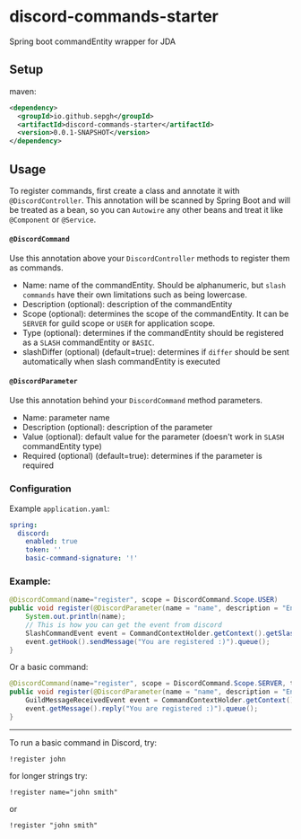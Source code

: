 # discord-commands-starter
Spring boot commandEntity wrapper for JDA

## Setup

maven:

```xml
<dependency>
  <groupId>io.github.sepgh</groupId>
  <artifactId>discord-commands-starter</artifactId>
  <version>0.0.1-SNAPSHOT</version>
</dependency>
```

## Usage

To register commands, first create a class and annotate it with `@DiscordController`. This annotation will be scanned by Spring Boot and will be treated as a bean, so you can `Autowire` any other beans and treat it like `@Component` or `@Service`.


#### `@DiscordCommand`

Use this annotation above your `DiscordController` methods to register them as commands.

- Name: name of the commandEntity. Should be alphanumeric, but `slash commands` have their own limitations such as being lowercase.
- Description (optional): description of the commandEntity
- Scope (optional): determines the scope of the commandEntity. It can be `SERVER` for guild scope or `USER` for application scope.
- Type (optional): determines if the commandEntity should be registered as a `SLASH` commandEntity or `BASIC`.
- slashDiffer (optional) (default=true): determines if `differ` should be sent automatically when slash commandEntity is executed

#### `@DiscordParameter`

Use this annotation behind your `DiscordCommand` method parameters.

- Name: parameter name
- Description (optional): description of the parameter
- Value (optional): default value for the parameter (doesn't work in `SLASH` commandEntity type)
- Required (optional) (default=true): determines if the parameter is required

### Configuration

Example `application.yaml`:

```yml
spring:
  discord:
    enabled: true
    token: ''
    basic-command-signature: '!'
```

### Example:

```java
@DiscordCommand(name="register", scope = DiscordCommand.Scope.USER)
public void register(@DiscordParameter(name = "name", description = "Enter your name") String name){
    System.out.println(name);
    // This is how you can get the event from discord
    SlashCommandEvent event = CommandContextHolder.getContext().getSlashCommandEvent().get();
    event.getHook().sendMessage("You are registered :)").queue();
}
```

Or a basic command:

```java
@DiscordCommand(name="register", scope = DiscordCommand.Scope.SERVER, type = DiscordCommand.Type.BASIC)
public void register(@DiscordParameter(name = "name", description = "Enter your name") String name){
    GuildMessageReceivedEvent event = CommandContextHolder.getContext().getGuildMessageReceivedEvent().get();
    event.getMessage().reply("You are registered :)").queue();
}
```

---

To run a basic command in Discord, try:

```
!register john
```

for longer strings try:

```
!register name="john smith"
```

or

```
!register "john smith"
```
